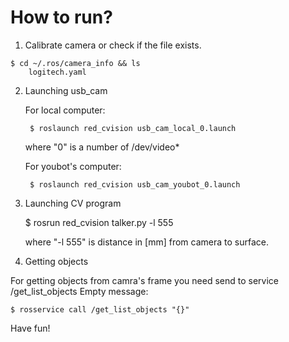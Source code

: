 How to run?
==================

1) Calibrate camera or check if the file exists.
```
$ cd ~/.ros/camera_info && ls
	logitech.yaml
```

2) Launching usb_cam

	For local computer:

		$ roslaunch red_cvision usb_cam_local_0.launch 
	
	where "0" is a number of /dev/video*

	For youbot's computer:

		$ roslaunch red_cvision usb_cam_youbot_0.launch 
	
3) Launching CV program

	$ rosrun red_cvision talker.py -l 555

	where "-l 555" is distance in [mm] from camera to surface.

4) Getting objects

For getting objects from camra's frame you need send to service /get_list_objects Empty message:

	$ rosservice call /get_list_objects "{}" 

Have fun!